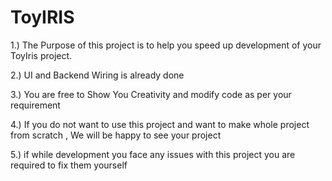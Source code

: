 # ToyIRIS
1.) The Purpose of this project is to help you speed up development of your ToyIris project.

2.) UI and Backend Wiring is already done

3.) You are free to Show You Creativity and modify code as per your requirement

4.) If you do not want to use this project and want to make whole project from scratch , We will be happy to see your project

5.) if while development you face any issues with this project you are required to fix them yourself